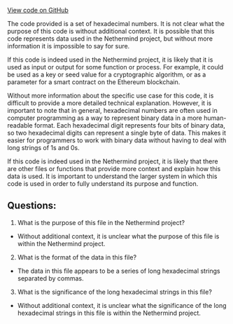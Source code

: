 [View code on GitHub](https://github.com/NethermindEth/nethermind/src/bench_precompiles/vectors/bnmul/proposed/input_param_scalar_0_gas_6300.csv)

The code provided is a set of hexadecimal numbers. It is not clear what the purpose of this code is without additional context. It is possible that this code represents data used in the Nethermind project, but without more information it is impossible to say for sure.

If this code is indeed used in the Nethermind project, it is likely that it is used as input or output for some function or process. For example, it could be used as a key or seed value for a cryptographic algorithm, or as a parameter for a smart contract on the Ethereum blockchain.

Without more information about the specific use case for this code, it is difficult to provide a more detailed technical explanation. However, it is important to note that in general, hexadecimal numbers are often used in computer programming as a way to represent binary data in a more human-readable format. Each hexadecimal digit represents four bits of binary data, so two hexadecimal digits can represent a single byte of data. This makes it easier for programmers to work with binary data without having to deal with long strings of 1s and 0s.

If this code is indeed used in the Nethermind project, it is likely that there are other files or functions that provide more context and explain how this data is used. It is important to understand the larger system in which this code is used in order to fully understand its purpose and function.
## Questions: 
 1. What is the purpose of this file in the Nethermind project?
- Without additional context, it is unclear what the purpose of this file is within the Nethermind project.

2. What is the format of the data in this file?
- The data in this file appears to be a series of long hexadecimal strings separated by commas.

3. What is the significance of the long hexadecimal strings in this file?
- Without additional context, it is unclear what the significance of the long hexadecimal strings in this file is within the Nethermind project.